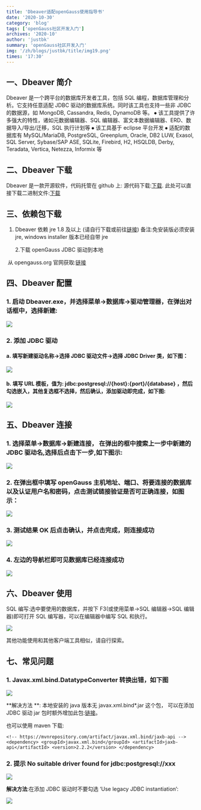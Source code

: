 ```yaml
---
title: 'Dbeaver适配openGauss使用指导书'
date: '2020-10-30'
category: 'blog'
tags: ['openGauss社区开发入门']
archives: '2020-10'
author: 'justbk'
summary: 'openGauss社区开发入门'
img: '/zh/blogs/justbk/title/img19.png'
times: '17:30'
---
```


## 一、Dbeaver 简介

Dbeaver 是一个跨平台的数据库开发者工具，包括 SQL 编程，数据库管理和分析。它支持任意适配 JDBC 驱动的数据库系统。同时该工具也支持一些非 JDBC 的数据源，如 MongoDB, Cassandra, Redis, DynamoDB 等。
⦁ 该工具提供了许多强大的特性，诸如元数据编辑器、SQL 编辑器、富文本数据编辑器、ERD、数据导入/导出/迁移，SQL 执行计划等
⦁ 该工具基于 eclipse 平台开发
⦁ 适配的数据库有 MySQL/MariaDB, PostgreSQL, Greenplum, Oracle, DB2 LUW, Exasol, SQL Server, Sybase/SAP ASE, SQLite, Firebird, H2, HSQLDB, Derby, Teradata, Vertica, Netezza, Informix 等

## 二、Dbeaver 下载

Dbeaver 是一款开源软件，代码托管在 github 上:
源代码下载:[下载](https://github.com/dbeaver/dbeaver).
此处可以直接下载二进制文件:[下载](https://github.com/dbeaver/dbeaver/releases)

## 三、依赖包下载

1. Dbeaver 依赖 jre 1.8 及以上 (请自行下载或前往[链接](https://adoptopenjdk.net/?variant=openjdk8&jvmVariant=hotspot))
   备注:免安装版必须安装 jre, windows installer 版本已经自带 jre

   2.下载 openGauss JDBC 驱动到本地

​ 从 opengauss.org 官网获取:[链接](https://opengauss.org/zh/download.html)

## 四、Dbeaver 配置

### 1. 启动 Dbeaver.exe，并选择菜单->数据库->驱动管理器，在弹出对话框中，选择新建:

<img src='./img/驱动器管理.png'>

### 2. 添加 JDBC 驱动

#### a. 填写新建驱动名称->选择 JDBC 驱动文件->选择 JDBC Driver 类，如下图：

<img src='./img/JDBC_Driver驱动.png'>

#### b. 填写 URL 模板，值为: jdbc:postgresql://{host}:{port}/{database} ，然后勾选嵌入，其他复选框不选择，然后确认，添加驱动即完成，如下图:

<img src='./img/url模板.png'>

## 五、Dbeaver 连接

### 1. 选择菜单->数据库->新建连接， 在弹出的框中搜索上一步中新建的 JDBC 驱动名,选择后点击下一步,如下图示:

<img src='./img/新建连接.png'>

### 2. 在弹出框中填写 openGauss 主机地址、端口、将要连接的数据库以及认证用户名和密码，点击测试链接验证是否可正确连接，如图示：

<img src='./img/通用JDBC连接设置.png'>

### 3. 测试结果 OK 后点击确认，并点击完成，则连接成功

<img src='./img/测试连接成功.png'>

### 4. 左边的导航栏即可见数据库已经连接成功

<img src='./img/数据库连接成功.png'>

## 六、Dbeaver 使用

SQL 编写:选中要使用的数据库，并按下 F3(或使用菜单->SQL 编辑器->SQL 编辑器)即可打开 SQL 编写器，可以在编辑器中编写 SQL 和执行。

<img src='./img/SQL编辑.png'>

其他功能使用和其他客户端工具相似，请自行探索。

## 七、常见问题

### 1. Javax.xml.bind.DatatypeConverter 转换出错，如下图

<img src='./img/converter转换出错.png'>

**解决方法 **: 本地安装的 java 版本无 javax.xml.bind\*.jar 这个包， 可以在添加 JDBC 驱动 jar 包时额外增加此包:[链接](https://mvnrepository.com/artifact/javax.xml.bind/jaxb-api/2.2.2)。

也可以使用 maven 下载:

`<!-- https://mvnrepository.com/artifact/javax.xml.bind/jaxb-api --> <dependency> <groupId>javax.xml.bind</groupId> <artifactId>jaxb-api</artifactId> <version>2.2.2</version> </dependency>`

### 2. 提示 No suitable driver found for jdbc:postgresql://xxx

<img src='./img/NoSuiteDriver.png'>

**解决方法**:在添加 JDBC 驱动时不要勾选 ‘Use legacy JDBC instantiation’:

<img src='./img/不要勾选legacy_jdbc.png'>
